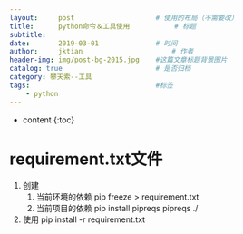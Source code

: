 ```yaml
---
layout:     post   				    # 使用的布局（不需要改）
title:      python命令＆工具使用			# 标题 
subtitle:  	 
date:       2019-03-01				# 时间
author:     jktian 						# 作者
header-img: img/post-bg-2015.jpg 	#这篇文章标题背景图片
catalog: true 						# 是否归档
category: 攀天索--工具
tags:								#标签
    - python
---
```

* content
{:toc}

# requirement.txt文件
1. 创建
	1. 当前环境的依赖
		pip freeze > requirement.txt
	2. 当前项目的依赖
		pip install pipreqs
		pipreqs ./
2. 使用
	pip install -r requirement.txt